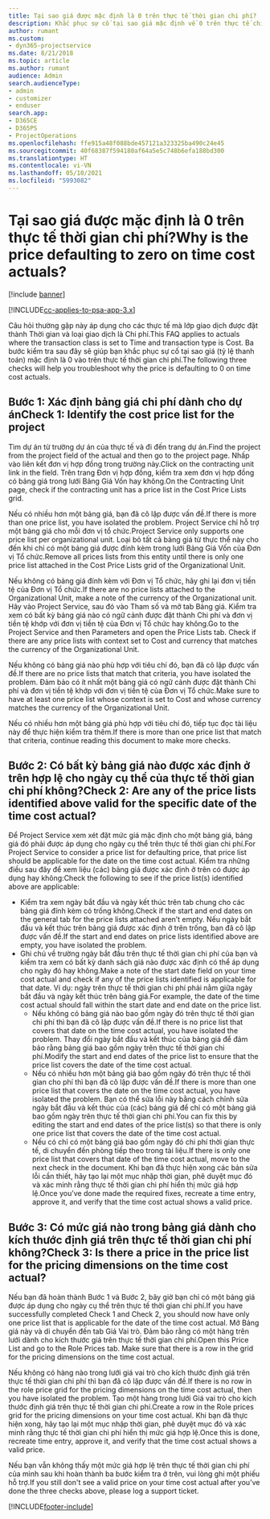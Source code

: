 ```yaml
---
title: Tại sao giá được mặc định là 0 trên thực tế thời gian chi phí?
description: Khắc phục sự cố tại sao giá mặc định về 0 trên thực tế chi phí bán hàng.
author: rumant
ms.custom:
- dyn365-projectservice
ms.date: 8/21/2018
ms.topic: article
ms.author: rumant
audience: Admin
search.audienceType:
- admin
- customizer
- enduser
search.app:
- D365CE
- D365PS
- ProjectOperations
ms.openlocfilehash: ffe915a48f088bde457121a323325ba490c24e45
ms.sourcegitcommit: 40f68387f594180af64a5e5c748b6efa188bd300
ms.translationtype: HT
ms.contentlocale: vi-VN
ms.lasthandoff: 05/10/2021
ms.locfileid: "5993082"
---
```

# <a name="why-is-the-price-defaulting-to-zero-on-time-cost-actuals"></a><span data-ttu-id="4d0ff-103">Tại sao giá được mặc định là 0 trên thực tế thời gian chi phí?</span><span class="sxs-lookup"><span data-stu-id="4d0ff-103">Why is the price defaulting to zero on time cost actuals?</span></span>

[!include [banner](../includes/psa-now-project-operations.md)]

[!INCLUDE[cc-applies-to-psa-app-3.x](../includes/cc-applies-to-psa-app-3x.md)]

<span data-ttu-id="4d0ff-104">Câu hỏi thường gặp này áp dụng cho các thực tế mà lớp giao dịch được đặt thành Thời gian và loại giao dịch là Chi phí.</span><span class="sxs-lookup"><span data-stu-id="4d0ff-104">This FAQ applies to actuals where the transaction class is set to Time and transaction type is Cost.</span></span> <span data-ttu-id="4d0ff-105">Ba bước kiểm tra sau đây sẽ giúp bạn khắc phục sự cố tại sao giá (tỷ lệ thanh toán) mặc định là 0 vào trên thực tế thời gian chi phí.</span><span class="sxs-lookup"><span data-stu-id="4d0ff-105">The following three checks will help you troubleshoot why the price is defaulting to 0 on time cost actuals.</span></span>
 
## <a name="check-1-identify-the-cost-price-list-for-the-project"></a><span data-ttu-id="4d0ff-106">Bước 1: Xác định bảng giá chi phí dành cho dự án</span><span class="sxs-lookup"><span data-stu-id="4d0ff-106">Check 1: Identify the cost price list for the project</span></span>

<span data-ttu-id="4d0ff-107">Tìm dự án từ trường dự án của thực tế và đi đến trang dự án.</span><span class="sxs-lookup"><span data-stu-id="4d0ff-107">Find the project from the project field of the actual and then go to the project page.</span></span> <span data-ttu-id="4d0ff-108">Nhấp vào liên kết đơn vị hợp đồng trong trường này.</span><span class="sxs-lookup"><span data-stu-id="4d0ff-108">Click on the contracting unit link in the field.</span></span> <span data-ttu-id="4d0ff-109">Trên trang Đơn vị hợp đồng, kiểm tra xem đơn vị hợp đồng có bảng giá trong lưới Bảng Giá Vốn hay không.</span><span class="sxs-lookup"><span data-stu-id="4d0ff-109">On the Contracting Unit page, check if the contracting unit has a price list in the Cost Price Lists grid.</span></span>

<span data-ttu-id="4d0ff-110">Nếu có nhiều hơn một bảng giá, bạn đã cô lập được vấn đề.</span><span class="sxs-lookup"><span data-stu-id="4d0ff-110">If there is more than one price list, you have isolated the problem.</span></span> <span data-ttu-id="4d0ff-111">Project Service chỉ hỗ trợ một bảng giá cho mỗi đơn vị tổ chức.</span><span class="sxs-lookup"><span data-stu-id="4d0ff-111">Project Service only supports one price list per organizational unit.</span></span> <span data-ttu-id="4d0ff-112">Loại bỏ tất cả bảng giá từ thực thể này cho đến khi chỉ có một bảng giá được đính kèm trong lưới Bảng Giá Vốn của Đơn vị Tổ chức.</span><span class="sxs-lookup"><span data-stu-id="4d0ff-112">Remove all prices lists from this entity until there is only one price list attached in the Cost Price Lists grid of the Organizational Unit.</span></span>

<span data-ttu-id="4d0ff-113">Nếu không có bảng giá đính kèm với Đơn vị Tổ chức, hãy ghi lại đơn vị tiền tệ của Đơn vị Tổ chức.</span><span class="sxs-lookup"><span data-stu-id="4d0ff-113">If there are no price lists attached to the Organizational Unit, make a note of the currency of the Organizational unit.</span></span> <span data-ttu-id="4d0ff-114">Hãy vào Project Service, sau đó vào Tham số và mở tab Bảng giá. Kiểm tra xem có bất kỳ bảng giá nào có ngữ cảnh được đặt thành Chi phí và đơn vị tiền tệ khớp với đơn vị tiền tệ của Đơn vị Tổ chức hay không.</span><span class="sxs-lookup"><span data-stu-id="4d0ff-114">Go to the Project Service and then Parameters and open the Price Lists tab. Check if there are any price lists with context set to Cost and currency that matches the currency of the Organizational Unit.</span></span>
 
<span data-ttu-id="4d0ff-115">Nếu không có bảng giá nào phù hợp với tiêu chí đó, bạn đã cô lập được vấn đề.</span><span class="sxs-lookup"><span data-stu-id="4d0ff-115">If there are no price lists that match that criteria, you have isolated the problem.</span></span> <span data-ttu-id="4d0ff-116">Đảm bảo có ít nhất một bảng giá có ngữ cảnh được đặt thành Chi phí và đơn vị tiền tệ khớp với đơn vị tiền tệ của Đơn vị Tổ chức.</span><span class="sxs-lookup"><span data-stu-id="4d0ff-116">Make sure to have at least one price list whose context is set to Cost and whose currency matches the currency of the Organizational Unit.</span></span>

<span data-ttu-id="4d0ff-117">Nếu có nhiều hơn một bảng giá phù hợp với tiêu chí đó, tiếp tục đọc tài liệu này để thực hiện kiểm tra thêm.</span><span class="sxs-lookup"><span data-stu-id="4d0ff-117">If there is more than one price list that match that criteria, continue reading this document to make more checks.</span></span>

## <a name="check-2-are-any-of-the-price-lists-identified-above-valid-for-the-specific-date-of-the-time-cost-actual"></a><span data-ttu-id="4d0ff-118">Bước 2: Có bất kỳ bảng giá nào được xác định ở trên hợp lệ cho ngày cụ thể của thực tế thời gian chi phí không?</span><span class="sxs-lookup"><span data-stu-id="4d0ff-118">Check 2: Are any of the price lists identified above valid for the specific date of the time cost actual?</span></span>

<span data-ttu-id="4d0ff-119">Để Project Service xem xét đặt mức giá mặc định cho một bảng giá, bảng giá đó phải được áp dụng cho ngày cụ thể trên thực tế thời gian chi phí.</span><span class="sxs-lookup"><span data-stu-id="4d0ff-119">For Project Service to consider a price list for defaulting price, that price list should be applicable for the date on the time cost actual.</span></span> <span data-ttu-id="4d0ff-120">Kiểm tra những điều sau đây để xem liệu (các) bảng giá được xác định ở trên có được áp dụng hay không:</span><span class="sxs-lookup"><span data-stu-id="4d0ff-120">Check the following to see if the price list(s) identified above are applicable:</span></span>

- <span data-ttu-id="4d0ff-121">Kiểm tra xem ngày bắt đầu và ngày kết thúc trên tab chung cho các bảng giá đính kèm có trống không.</span><span class="sxs-lookup"><span data-stu-id="4d0ff-121">Check if the start and end dates on the general tab for the price lists attached aren’t empty.</span></span> <span data-ttu-id="4d0ff-122">Nếu ngày bắt đầu và kết thúc trên bảng giá được xác định ở trên trống, bạn đã cô lập được vấn đề.</span><span class="sxs-lookup"><span data-stu-id="4d0ff-122">If the start and end dates on price lists identified above are empty, you have isolated the problem.</span></span> 
- <span data-ttu-id="4d0ff-123">Ghi chú về trường ngày bắt đầu trên thực tế thời gian chi phí của bạn và kiểm tra xem có bất kỳ danh sách giá nào được xác định có thể áp dụng cho ngày đó hay không.</span><span class="sxs-lookup"><span data-stu-id="4d0ff-123">Make a note of the start date field on your time cost actual and check if any of the price lists identified is applicable for that date.</span></span> <span data-ttu-id="4d0ff-124">Ví dụ: ngày trên thực tế thời gian chi phí phải nằm giữa ngày bắt đầu và ngày kết thúc trên bảng giá.</span><span class="sxs-lookup"><span data-stu-id="4d0ff-124">For example, the date of the time cost actual should fall within the start date and end date on the price list.</span></span> 
    - <span data-ttu-id="4d0ff-125">Nếu không có bảng giá nào bao gồm ngày đó trên thực tế thời gian chi phí thì bạn đã cô lập được vấn đề.</span><span class="sxs-lookup"><span data-stu-id="4d0ff-125">If there is no price list that covers that date on the time cost actual, you have isolated the problem.</span></span> <span data-ttu-id="4d0ff-126">Thay đổi ngày bắt đầu và kết thúc của bảng giá để đảm bảo rằng bảng giá bao gồm ngày trên thực tế thời gian chi phí.</span><span class="sxs-lookup"><span data-stu-id="4d0ff-126">Modify the start and end dates of the price list to ensure that the price list covers the date of the time cost actual.</span></span> 
    - <span data-ttu-id="4d0ff-127">Nếu có nhiều hơn một bảng giá bao gồm ngày đó trên thực tế thời gian cho phí thì bạn đã cô lập được vấn đề.</span><span class="sxs-lookup"><span data-stu-id="4d0ff-127">If there is more than one price list that covers the date on the time cost actual, you have isolated the problem.</span></span> <span data-ttu-id="4d0ff-128">Bạn có thể sửa lỗi này bằng cách chỉnh sửa ngày bắt đầu và kết thúc của (các) bảng giá để chỉ có một bảng giá bao gồm ngày trên thực tế thời gian chi phí.</span><span class="sxs-lookup"><span data-stu-id="4d0ff-128">You can fix this by editing the start and end dates of the price list(s) so that there is only one price list that covers the date of the time cost actual.</span></span> 
    - <span data-ttu-id="4d0ff-129">Nếu có chỉ có một bảng giá bao gồm ngày đó chi phí thời gian thực tế, di chuyển đến phòng tiếp theo trong tài liệu.</span><span class="sxs-lookup"><span data-stu-id="4d0ff-129">If there is only one price list that covers that date of the time cost actual, move to the next check in the document.</span></span>
<span data-ttu-id="4d0ff-130">Khi bạn đã thực hiện xong các bản sửa lỗi cần thiết, hãy tạo lại một mục nhập thời gian, phê duyệt mục đó và xác minh rằng thực tế thời gian chi phí hiển thị mức giá hợp lệ.</span><span class="sxs-lookup"><span data-stu-id="4d0ff-130">Once you’ve done made the required fixes, recreate a time entry, approve it, and verify that the time cost actual shows a valid price.</span></span>

## <a name="check-3-is-there-a-price-in-the-price-list-for-the-pricing-dimensions-on-the-time-cost-actual"></a><span data-ttu-id="4d0ff-131">Bước 3: Có mức giá nào trong bảng giá dành cho kích thước định giá trên thực tế thời gian chi phí không?</span><span class="sxs-lookup"><span data-stu-id="4d0ff-131">Check 3: Is there a price in the price list for the pricing dimensions on the time cost actual?</span></span>

<span data-ttu-id="4d0ff-132">Nếu bạn đã hoàn thành Bước 1 và Bước 2, bây giờ bạn chỉ có một bảng giá được áp dụng cho ngày cụ thể trên thực tế thời gian chi phí.</span><span class="sxs-lookup"><span data-stu-id="4d0ff-132">If you have successfully completed Check 1 and Check 2, you should now have only one price list that is applicable for the date of the time cost actual.</span></span> <span data-ttu-id="4d0ff-133">Mở Bảng giá này và di chuyển đến tab Giá Vai trò. Đảm bảo rằng có một hàng trên lưới dành cho kích thước giá trên thực tế thời gian chi phí.</span><span class="sxs-lookup"><span data-stu-id="4d0ff-133">Open this Price List and go to the Role Prices tab. Make sure that there is a row in the grid for the pricing dimensions on the time cost actual.</span></span>

<span data-ttu-id="4d0ff-134">Nếu không có hàng nào trong lưới giá vai trò cho kích thước định giá trên thực tế thời gian chi phí thì bạn đã cô lập được vấn đề.</span><span class="sxs-lookup"><span data-stu-id="4d0ff-134">If there is no row in the role price grid for the pricing dimensions on the time cost actual, then you have isolated the problem.</span></span> <span data-ttu-id="4d0ff-135">Tạo một hàng trong lưới Giá vai trò cho kích thước định giá trên thực tế thời gian chi phí.</span><span class="sxs-lookup"><span data-stu-id="4d0ff-135">Create a row in the Role prices grid for the pricing dimensions on your time cost actual.</span></span> <span data-ttu-id="4d0ff-136">Khi bạn đã thực hiện xong, hãy tạo lại một mục nhập thời gian, phê duyệt mục đó và xác minh rằng thực tế thời gian chi phí hiển thị mức giá hợp lệ.</span><span class="sxs-lookup"><span data-stu-id="4d0ff-136">Once this is done, recreate time entry, approve it, and verify that the time cost actual shows a valid price.</span></span>
 
<span data-ttu-id="4d0ff-137">Nếu bạn vẫn không thấy một mức giá hợp lệ trên thực tế thời gian chi phí của mình sau khi hoàn thành ba bước kiểm tra ở trên, vui lòng ghi một phiếu hỗ trợ.</span><span class="sxs-lookup"><span data-stu-id="4d0ff-137">If you still don't see a valid price on your time cost actual after you’ve done the three checks above, please log a support ticket.</span></span>





[!INCLUDE[footer-include](../includes/footer-banner.md)]